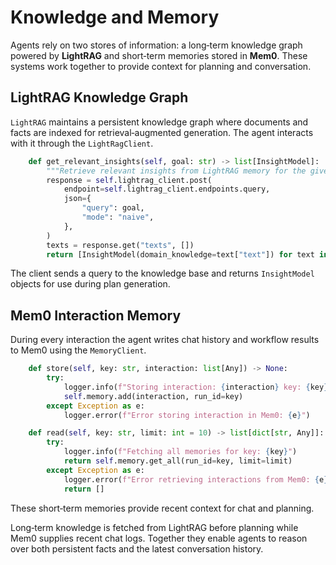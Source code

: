 # Knowledge and Memory

Agents rely on two stores of information: a long‑term knowledge graph powered by **LightRAG** and short‑term memories stored in **Mem0**. These systems work together to provide context for planning and conversation.

## LightRAG Knowledge Graph

`LightRAG` maintains a persistent knowledge graph where documents and facts are indexed for retrieval‑augmented generation. The agent interacts with it through the `LightRagClient`.

```python
    def get_relevant_insights(self, goal: str) -> list[InsightModel]:
        """Retrieve relevant insights from LightRAG memory for the given goal."""
        response = self.lightrag_client.post(
            endpoint=self.lightrag_client.endpoints.query,
            json={
                "query": goal,
                "mode": "naive",
            },
        )
        texts = response.get("texts", [])
        return [InsightModel(domain_knowledge=text["text"]) for text in texts if "text" in text]
```
The client sends a query to the knowledge base and returns `InsightModel` objects for use during plan generation.

## Mem0 Interaction Memory

During every interaction the agent writes chat history and workflow results to Mem0 using the `MemoryClient`.

```python
    def store(self, key: str, interaction: list[Any]) -> None:
        try:
            logger.info(f"Storing interaction: {interaction} key: {key}")
            self.memory.add(interaction, run_id=key)
        except Exception as e:
            logger.error(f"Error storing interaction in Mem0: {e}")

    def read(self, key: str, limit: int = 10) -> list[dict[str, Any]]:
        try:
            logger.info(f"Fetching all memories for key: {key}")
            return self.memory.get_all(run_id=key, limit=limit)
        except Exception as e:
            logger.error(f"Error retrieving interactions from Mem0: {e}")
            return []
```

These short‑term memories provide recent context for chat and planning.

Long‑term knowledge is fetched from LightRAG before planning while Mem0 supplies recent chat logs. Together they enable agents to reason over both persistent facts and the latest conversation history.
